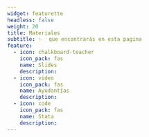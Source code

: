 ```yaml
---
widget: featurette
headless: false
weight: 20
title: Materiales
subtitle: ✨  que encontrarás en esta pagina
feature:
  - icon: chalkboard-teacher
    icon_pack: fas
    name: Slides
    description:
  - icon: video
    icon_pack: fas
    name: Ayudantías
    description:
  - icon: code
    icon_pack: fas
    name: Stata
    description:
---
```


